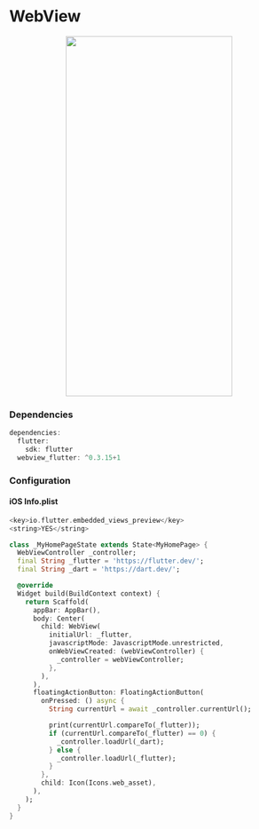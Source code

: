 # WebView
<p align="center">
<img src="https://docs.google.com/uc?id=1oG9XALak13YizFDEVAcPZIZ0vh156iWJ" height="649" width="300">
</p>

### Dependencies
```dart
dependencies:
  flutter:
    sdk: flutter
  webview_flutter: ^0.3.15+1
```

### Configuration

#### iOS Info.plist
```dart
<key>io.flutter.embedded_views_preview</key>
<string>YES</string>
```

```dart
class _MyHomePageState extends State<MyHomePage> {
  WebViewController _controller;
  final String _flutter = 'https://flutter.dev/';
  final String _dart = 'https://dart.dev/';

  @override
  Widget build(BuildContext context) {
    return Scaffold(
      appBar: AppBar(),
      body: Center(
        child: WebView(
          initialUrl: _flutter,
          javascriptMode: JavascriptMode.unrestricted,
          onWebViewCreated: (webViewController) {
            _controller = webViewController;
          },
        ),
      ),
      floatingActionButton: FloatingActionButton(
        onPressed: () async {
          String currentUrl = await _controller.currentUrl();

          print(currentUrl.compareTo(_flutter));
          if (currentUrl.compareTo(_flutter) == 0) {
            _controller.loadUrl(_dart);
          } else {
            _controller.loadUrl(_flutter);
          }
        },
        child: Icon(Icons.web_asset),
      ),
    );
  }
}
```
